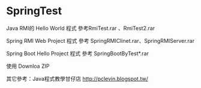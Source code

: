 # SpringTest
Java RMI的 Hello World 程式 參考RmiTest.rar 、RmiTest2.rar
 
Spring RMI Web Project 程式 參考 SpringRMIClinet.rar、SpringRMIServer.rar

Spring Boot Hello Project 程式 參考 SpringBootByTest*.rar

使用 Downloa ZIP

其它參考：Java程式教學甘仔店 http://pclevin.blogspot.tw/
